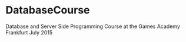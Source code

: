 # DatabaseCourse
Database and Server Side Programming Course at the Games Academy Frankfurt July 2015
